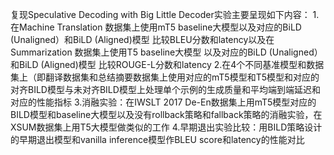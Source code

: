 复现Speculative Decoding with Big Little Decoder实验主要呈现如下内容：
1.在Machine Translation 数据集上使用mT5 baseline大模型以及对应的BiLD (Unaligned）和BiLD (Aligned)模型 比较BLEU分数和latency以及在Summarization 数据集上使用T5 baseline大模型
以及对应的BiLD (Unaligned）和BiLD (Aligned)模型 比较ROUGE-L分数和latency
2.在4个不同基准模型和数据集上（即翻译数据集和总结摘要数据集上使用对应的mT5模型和T5模型和对应的对齐BILD模型与未对齐BILD模型上处理单个示例的生成质量和平均端到端延迟和对应的性能指标
3.消融实验：在IWSLT 2017 De-En数据集上用mT5模型对应的BILD模型和baseline大模型以及没有rollback策略和fallback策略的消融实验，在XSUM数据集上用T5大模型做类似的工作
4.早期退出实验比较：用BILD策略设计的早期退出模型和vanilla inference模型作BLEU score和latency的性能对比
